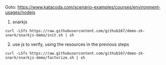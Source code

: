 
Goto: https://www.katacoda.com/scenario-examples/courses/environment-usages/nodejs

1. snarkjs
```
curl -LSfs https://raw.githubusercontent.com/github167/demo-zk-snark/snarkjs-demo/init.sh | sh
```

2. use js to verify, using the resources in the previous steps
```
curl -LSfs https://raw.githubusercontent.com/github167/demo-zk-snark/snarkjs-demo/factorize.sh | sh
```
